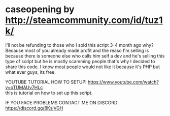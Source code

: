 # caseopening by http://steamcommunity.com/id/tuz1k/ 
I'll not be refunding to those who I sold this script 3-4 month ago why? Because most of you already made profit and the reaso I'm selling is because there is someone 
else who calls him self a dev and he's selling this type of script but he is mostly scamming people that's why I decided to share this code. I know most people 
would not like it because it's PHP but what ever guys, its free.
  
  YOUTUBE TUTORIAL HOW TO SETUP!
  https://www.youtube.com/watch?v=oTUMAUv7HLc  
  this is tutorial on how to set up this script.


IF YOU FACE PROBLEMS CONTACT ME ON DISCORD: https://discord.gg/8KsjVGH
